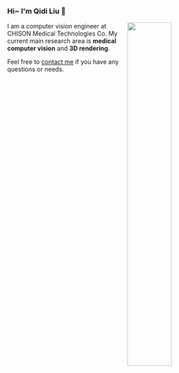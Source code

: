### Hi~ I'm Qidi Liu 👋

<img width="45%" align="right" src="https://github-readme-stats.vercel.app/api?username=QidiLiu&&hide=prs,contribs&?count_private=true&show_icons=true" />

I am a computer vision engineer at CHISON Medical Technologies Co. My current main research area is **medical computer vision** and **3D rendering**.

Feel free to [contact me](mailto:qidi.liu@outlook.com) if you have any questions or needs.

<!--
**QidiLiu/QidiLiu** is a ✨ _special_ ✨ repository because its `README.md` (this file) appears on your GitHub profile.

[![Top Langs](https://github-readme-stats.vercel.app/api/top-langs/?username=QidiLiu&hide=HTML,CSS)](https://github.com/anuraghazra/github-readme-stats)

Here are some ideas to get you started:

- 🔭 I’m currently working on ...
- 🌱 I’m currently learning ...
- 👯 I’m looking to collaborate on ...
- 🤔 I’m looking for help with ...
- 💬 Ask me about ...
- 📫 How to reach me: ...
- 😄 Pronouns: ...
- ⚡ Fun fact: ...
-->
